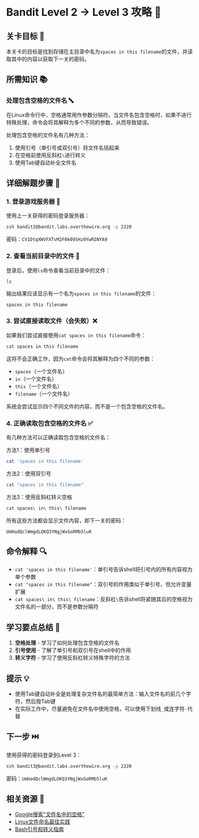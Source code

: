 # Bandit Level 2 → Level 3 攻略 📄

## 关卡目标 🎯

本关卡的目标是找到存储在主目录中名为`spaces in this filename`的文件，并读取其中的内容以获取下一关的密码。

## 所需知识 📚

### 处理包含空格的文件名 🔤

在Linux命令行中，空格通常用作参数分隔符。当文件名包含空格时，如果不进行特殊处理，命令会将其解释为多个不同的参数，从而导致错误。

处理包含空格的文件名有几种方法：
1. 使用引号（单引号或双引号）将文件名括起来
2. 在空格前使用反斜杠`\`进行转义
3. 使用Tab键自动补全文件名

## 详细解题步骤 📝

### 1. 登录游戏服务器 🔐

使用上一关获得的密码登录服务器：

```bash
ssh bandit2@bandit.labs.overthewire.org -p 2220
```

密码：`CV1DtqXWVFXTvM2F0k09SHz0YwRINYA9`

### 2. 查看当前目录中的文件 👀

登录后，使用`ls`命令查看当前目录中的文件：

```bash
ls
```

输出结果应该显示有一个名为`spaces in this filename`的文件：

```
spaces in this filename
```

### 3. 尝试直接读取文件（会失败）❌

如果我们尝试直接使用`cat spaces in this filename`命令：

```bash
cat spaces in this filename
```

这将不会正确工作，因为`cat`命令会将其解释为四个不同的参数：
- `spaces`（一个文件名）
- `in`（一个文件名）
- `this`（一个文件名）
- `filename`（一个文件名）

系统会尝试显示四个不同文件的内容，而不是一个包含空格的文件名。

### 4. 正确读取包含空格的文件名 ✅

有几种方法可以正确读取包含空格的文件名：

方法1：使用单引号

```bash
cat 'spaces in this filename'
```

方法2：使用双引号

```bash
cat "spaces in this filename"
```

方法3：使用反斜杠转义空格

```bash
cat spaces\ in\ this\ filename
```

所有这些方法都会显示文件内容，即下一关的密码：

```
UmHadQclWmgdLOKQ3YNgjWxGoRMb5luK
```

## 命令解释 🔍

- `cat 'spaces in this filename'`：单引号告诉shell将引号内的所有内容视为单个参数
- `cat "spaces in this filename"`：双引号的作用类似于单引号，但允许变量扩展
- `cat spaces\ in\ this\ filename`：反斜杠`\`告诉shell将紧随其后的空格视为文件名的一部分，而不是参数分隔符

## 学习要点总结 📌

1. **空格处理** - 学习了如何处理包含空格的文件名
2. **引号使用** - 了解了单引号和双引号在shell中的作用
3. **转义字符** - 学习了使用反斜杠转义特殊字符的方法

## 提示 💡

- 使用Tab键自动补全是处理复杂文件名的最简单方法：输入文件名的前几个字符，然后按Tab键
- 在实际工作中，尽量避免在文件名中使用空格，可以使用下划线`_`或连字符`-`代替

## 下一步 ⏭️

使用获得的密码登录到Level 3：

```bash
ssh bandit3@bandit.labs.overthewire.org -p 2220
```

密码：`UmHadQclWmgdLOKQ3YNgjWxGoRMb5luK`

## 相关资源 🔗

- [Google搜索"文件名中的空格"](https://www.google.com/search?q=spaces+in+filename)
- [Linux文件命名最佳实践](./resource/level_3/Linux文件命名最佳实践.md)
- [Bash引号和转义指南](./resource/level_3/Bash引号和转义指南.md)
